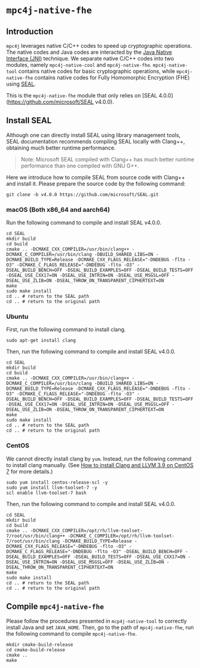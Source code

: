 # `mpc4j-native-fhe`

## Introduction

`mpc4j` leverages native C/C++ codes to speed up cryptographic operations. The native codes and Java codes are interacted by the [Java Native Interface (JNI)](https://docs.oracle.com/javase/8/docs/technotes/guides/jni/) technique. We separate native C/C++ codes into two modules, namely `mpc4j-native-cool` and `mpc4j-native-fhe`. `mpc4j-native-tool` contains native codes for basic cryptographic operations, while `mpc4j-native-fhe` contains native codes for Fully Homomorphic Encryption (FHE) using [SEAL](https://github.com/microsoft/SEAL).

This is the `mpc4j-native-fhe` module that only relies on [SEAL 4.0.0](https://github.com/microsoft/SEAL v4.0.0).

## Install SEAL

Although one can directly install SEAL using library management tools, SEAL documentation recommends compiling SEAL locally with Clang++, obtaining much better runtime performance.

> Note: Microsoft SEAL compiled with Clang++ has much better runtime performance than one compiled with GNU G++.

Here we introduce how to compile SEAL from source code with Clang++ and install it. Please prepare the source code by the following command:

```shell
git clone -b v4.0.0 https://github.com/microsoft/SEAL.git
```

### macOS (Both x86_64 and aarch64)

Run the following command to compile and install SEAL v4.0.0.

```shell
cd SEAL
mkdir build
cd build
cmake .. -DCMAKE_CXX_COMPILER=/usr/bin/clang++ -DCMAKE_C_COMPILER=/usr/bin/clang -DBUILD_SHARED_LIBS=ON -DCMAKE_BUILD_TYPE=Release -DCMAKE_CXX_FLAGS_RELEASE="-DNDEBUG -flto -O3" -DCMAKE_C_FLAGS_RELEASE="-DNDEBUG -flto -O3" -DSEAL_BUILD_BENCH=OFF -DSEAL_BUILD_EXAMPLES=OFF -DSEAL_BUILD_TESTS=OFF -DSEAL_USE_CXX17=ON -DSEAL_USE_INTRIN=ON -DSEAL_USE_MSGSL=OFF -DSEAL_USE_ZLIB=ON -DSEAL_THROW_ON_TRANSPARENT_CIPHERTEXT=ON
make
sudo make install
cd .. # return to the SEAL path
cd .. # return to the original path
```

### Ubuntu

First, run the following command to install clang.

```shell
sudo apt-get install clang
```

Then, run the following command to compile and install SEAL v4.0.0.

```shell
cd SEAL
mkdir build
cd build
cmake .. -DCMAKE_CXX_COMPILER=/usr/bin/clang++ -DCMAKE_C_COMPILER=/usr/bin/clang -DBUILD_SHARED_LIBS=ON -DCMAKE_BUILD_TYPE=Release -DCMAKE_CXX_FLAGS_RELEASE="-DNDEBUG -flto -O3" -DCMAKE_C_FLAGS_RELEASE="-DNDEBUG -flto -O3" -DSEAL_BUILD_BENCH=OFF -DSEAL_BUILD_EXAMPLES=OFF -DSEAL_BUILD_TESTS=OFF -DSEAL_USE_CXX17=ON -DSEAL_USE_INTRIN=ON -DSEAL_USE_MSGSL=OFF -DSEAL_USE_ZLIB=ON -DSEAL_THROW_ON_TRANSPARENT_CIPHERTEXT=ON
make
sudo make install
cd .. # return to the SEAL path
cd .. # return to the original path

```

### CentOS

We cannot directly install clang by `yum`. Instead, run the following command to install clang manually. (See [How to install Clang and LLVM 3.9 on CentOS 7](https://stackoverflow.com/questions/44219158/how-to-install-clang-and-llvm-3-9-on-centos-7/48103599#48103599) for more details.)

```shell
sudo yum install centos-release-scl -y
sudo yum install llvm-toolset-7 -y
scl enable llvm-toolset-7 bash
```

Then, run the following command to compile and install SEAL v4.0.0.

```shell
cd SEAL
mkdir build
cd build
cmake .. -DCMAKE_CXX_COMPILER=/opt/rh/llvm-toolset-7/root/usr/bin/clang++ -DCMAKE_C_COMPILER=/opt/rh/llvm-toolset-7/root/usr/bin/clang -DCMAKE_BUILD_TYPE=Release -DCMAKE_CXX_FLAGS_RELEASE="-DNDEBUG -flto -O3" -DCMAKE_C_FLAGS_RELEASE="-DNDEBUG -flto -O3" -DSEAL_BUILD_BENCH=OFF -DSEAL_BUILD_EXAMPLES=OFF -DSEAL_BUILD_TESTS=OFF -DSEAL_USE_CXX17=ON -DSEAL_USE_INTRIN=ON -DSEAL_USE_MSGSL=OFF -DSEAL_USE_ZLIB=ON -DSEAL_THROW_ON_TRANSPARENT_CIPHERTEXT=ON
make
sudo make install
cd .. # return to the SEAL path
cd .. # return to the original path
```

## Compile `mpc4j-native-fhe`

Please follow the procedures presented in `mcp4j-native-tool` to correctly install Java and set `JAVA_HOME`. Then, go to the path of `mpc4j-native-fhe`, run the following command to compile `mpc4j-native-fhe`.

```shell
mkdir cmake-build-release
cd cmake-build-release
cmake ..
make
```